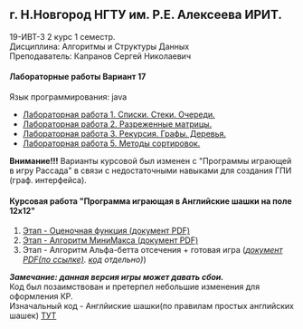 ## г. Н.Новгород НГТУ им. Р.Е. Алексеева ИРИТ. ##
19-ИВТ-3 2 курс 1 семестр.  
Дисциплина: Алгоритмы и Структуры Данных  
Преподаватель: Капранов Сергей Николаевич  
  
  
#### Лабораторные работы Вариант 17 ####
Язык программирования: java

+ [Лабораторная работа 1. Списки. Стеки. Очереди.](https://github.com/progerSapog/Algorithms-and-data-structures-2-course-1-semester-/tree/main/%D0%9B%D0%B0%D0%B1%D0%BE%D1%80%D0%B0%D1%82%D0%BE%D1%80%D0%BD%D0%B0%D1%8F%20%E2%84%961/ "1ая лабораторная работа")
+ [Лабораторная работа 2. Разреженные матрицы.](https://github.com/progerSapog/Algorithms-and-data-structures-2-course-1-semester-/tree/main/%D0%9B%D0%B0%D0%B1%D0%BE%D1%80%D0%B0%D1%82%D0%BE%D1%80%D0%BD%D0%B0%D1%8F%20%E2%84%962 "2ая лабораторная работа")	
+ [Лабораторная работа 3. Рекурсия. Графы. Деревья.](https://github.com/progerSapog/Algorithms-and-data-structures-2-course-1-semester-/tree/main/%D0%9B%D0%B0%D0%B1%D0%BE%D1%80%D0%B0%D1%82%D0%BE%D1%80%D0%BD%D0%B0%D1%8F%20%E2%84%963 "3ая лабораторная работа")
+ [Лабораторная работа 5. Методы сортировок.](https://github.com/progerSapog/Algorithms-and-data-structures-2-course-1-semester-/tree/main/%D0%9B%D0%B0%D0%B1%D0%BE%D1%80%D0%B0%D1%82%D0%BE%D1%80%D0%BD%D0%B0%D1%8F%20%E2%84%965 "5ая лабораторная работа")  
  
  
**Внимание!!!** Варианты курсовой был изменен с "Программы играющей в игру Рассада" в связи с недостаточными навыками для создания ГПИ (граф. интерфейса).  
  
  
#### Курсовая работа "Программа играющая в Английские шашки на поле 12х12" #####
  1. [Этап - Оценочная функция  (документ PDF)](https://github.com/progerSapog/Algorithms-and-data-structures-2-course-1-semester-/blob/main/%D0%9A%D1%83%D1%80%D1%81%D0%BE%D0%B2%D0%B0%D1%8F/%D0%90%D0%A1%D0%94_19_%D0%98%D0%92%D0%A2_3_%D0%A1%D0%B0%D0%BF%D0%BE%D0%B6%D0%BD%D0%B8%D0%BA%D0%BE%D0%B2_%D0%92%D0%BB%D0%B0%D0%B4%D0%B8%D1%81%D0%BB%D0%B0%D0%B2_%D0%9E%D0%BB%D0%B5%D0%B3%D0%BE%D0%B2%D0%B8%D1%87_%D0%9A%D0%A0_%D0%AD%D1%82%D0%B0%D0%BF1.pdf "Только pdf файл")
  2. [Этап - Алгоритм МиниМакса (документ PDF)](https://github.com/progerSapog/Algorithms-and-data-structures-2-course-1-semester-/blob/main/%D0%9A%D1%83%D1%80%D1%81%D0%BE%D0%B2%D0%B0%D1%8F/%D0%90%D0%A1%D0%94_19_%D0%98%D0%92%D0%A2_3_%D0%A1%D0%B0%D0%BF%D0%BE%D0%B6%D0%BD%D0%B8%D0%BA%D0%BE%D0%B2_%D0%92%D0%BB%D0%B0%D0%B4%D0%B8%D1%81%D0%BB%D0%B0%D0%B2_%D0%9E%D0%BB%D0%B5%D0%B3%D0%BE%D0%B2%D0%B8%D1%87_%D0%9A%D0%A0_%D0%AD%D1%82%D0%B0%D0%BF2.pdf "Только pdf файл")
  3. Этап - Алгоритм Альфа-бетта отсечения + готовая игра (_[документ PDF(по ссылке)](https://github.com/progerSapog/Algorithms-and-data-structures-2-course-1-semester-/blob/main/%D0%9A%D1%83%D1%80%D1%81%D0%BE%D0%B2%D0%B0%D1%8F/%D0%90%D0%A1%D0%94_19_%D0%98%D0%92%D0%A2_3_%D0%A1%D0%B0%D0%BF%D0%BE%D0%B6%D0%BD%D0%B8%D0%BA%D0%BE%D0%B2_%D0%92%D0%BB%D0%B0%D0%B4%D0%B8%D1%81%D0%BB%D0%B0%D0%B2_%D0%9E%D0%BB%D0%B5%D0%B3%D0%BE%D0%B2%D0%B8%D1%87_%D0%9A%D0%A0_%D0%AD%D1%82%D0%B0%D0%BF3.pdf "зdf файл"). [код](https://github.com/progerSapog/Algorithms-and-data-structures-2-course-1-semester-/tree/main/%D0%9A%D1%83%D1%80%D1%81%D0%BE%D0%B2%D0%B0%D1%8F/%D0%9A%D0%BE%D0%B4 "код самой игры") отдельно)_)

***Замечание: данная версия игры может давать сбои.***  
Код был позаимствован и претерпел небольшие изменения для оформления КР.  
Изначальный код - Англйиские шашки(по правилам простых английских шашек) [ТУТ](https://github.com/Jonathan-Pearce "хвала и честь этим шашкам и их автору")

